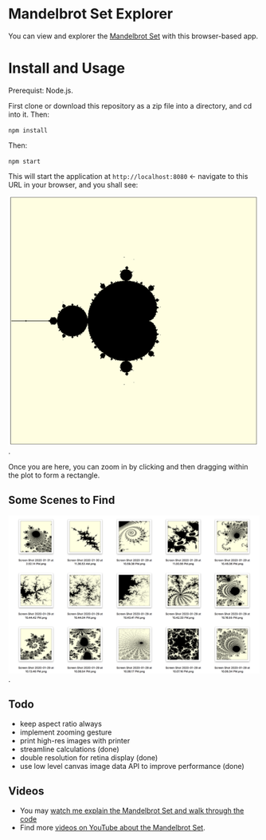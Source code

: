 # Mandelbrot Set Explorer

You can view and explorer the [Mandelbrot Set](https://en.wikipedia.org/wiki/Mandelbrot_set) with this browser-based app.

# Install and Usage

Prerequist: Node.js.

First clone or download this repository as a zip file into a directory,
and cd into it. Then:

`npm install`

Then:

`npm start`

This will start the application at `http://localhost:8080` <- navigate
to this URL in your browser, and you shall see:

![Mandelbrot Set](./mandelbrot-set.png).

Once you are here, you can zoom in by clicking and then dragging
within the plot to form a rectangle.

## Some Scenes to Find

![Scenes](scenery.png).

## Todo

* keep aspect ratio always
* implement zooming gesture
* print high-res images with printer
* streamline calculations (done)
* double resolution for retina display (done)
* use low level canvas image data API to improve performance (done)

## Videos

* You may [watch me explain the Mandelbrot Set and walk through the code](https://www.youtube.com/watch?v=9cZovkFQmf4)
* Find more [videos on YouTube about the Mandelbrot Set](https://www.youtube.com/results?search_query=mandelbrot+set).
